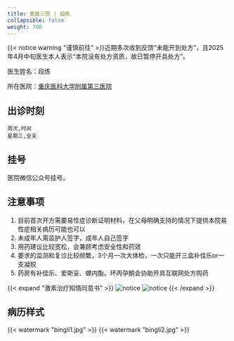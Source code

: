 ```yaml
---
title: 重医三院 | 段炼
collapsible: false
weight: 700
---
```


{{< notice warning "谨慎前往" >}}近期多次收到反馈“未能开到处方”，且2025年4月中旬医生本人表示“本院没有处方资质，故已暂停开具处方”。

医生姓名：段炼

所在医院：[重庆医科大学附属第三医院](https://amap.com/place/B0FFGPSPQC)

## 出诊时刻

```csv
周次,时间
星期三,全天
```

## 挂号

医院微信公众号挂号。

## 注意事项

1. 目前首次开方需要易性症诊断证明材料，在父母明确支持的情况下提供本院易性症相关病历可能也可以
1. 未成年人需监护人签字，成年人自己签字
1. 用药建议比较宽松，会兼顾考虑安全性和药效
1. 要求的监测和复诊比较频繁，3个月一次大体检，一次只能开三盒补佳乐or一支凝胶
1. 药房有补佳乐、爱斯妥、螺内酯。环丙孕酮会协助开具互联网处方购药

{{< expand "激素治疗知情同意书" >}}
![notice](license1.jpg)
![notice](license2.jpg)
{{< /expand >}}

## 病历样式

{{< watermark "bingli1.jpg" >}}
{{< watermark "bingli2.jpg" >}}


